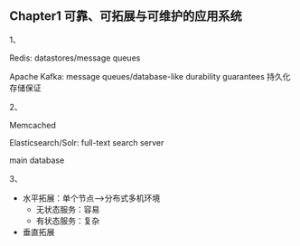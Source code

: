 ## Chapter1 可靠、可拓展与可维护的应用系统

1、

Redis: datastores/message queues

Apache Kafka: message queues/database-like durability guarantees 持久化存储保证

2、

Memcached

Elasticsearch/Solr: full-text search server

main database

3、

* 水平拓展：单个节点——>分布式多机环境
  * 无状态服务：容易
  * 有状态服务：复杂
* 垂直拓展
